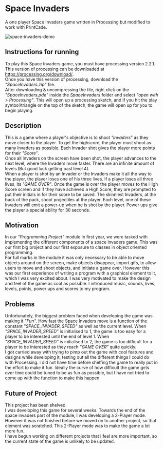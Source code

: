 # Space Invaders
A one player Space Invaders game written in Processing but modified to work with PrintCade.

![space-invaders-demo](Screenshots/space-invaders-demo.gif)

## Instructions for running
To play this Space Invaders game, you must have processing version 2.2.1. This version of processing can be downloaded at https://processing.org/download/.  
Once you have this version of processing, download the _"SpaceInvaders.zip"_ file.  
After downloading & uncompressing the file, right click on the _"SpaceInvaders.pde"_ inside the _SpaceInvaders_ folder and select _"open with > Processing"_.
This will open up a processing sketch, and if you hit the play symbol/triangle on the top of the sketch, the game will open up for you to begin playing.

## Description
This is a game where a player's objective is to shoot _"Invaders"_ as they move closer to the player. To get the highscore, the player must shoot as many Invaders as possible. Each Invader shot gives the player more points for their _"Score"_.  
  Once all Invaders on the screen have been shot, the player advances to the next level, where the Invaders move faster. There are an infinite amount of levels (But good luck getting past level 4).  
  When a player is shot by an Invader or the Invaders make it all the way to the player, the player loses one of his three lives. If a player loses all three lives, its _"GAME OVER"_. Once the game is over the player moves to the High Score screen and if they have achieved a High Score, they are prompted to put their initials in for their score to be saved.
  The skinniest Invaders, at the back of the pack, shoot projectiles at the player. Each level, one of these Invaders will emit a power-up when he is shot by the player. Power ups give the player a special ability for 30 seconds.

## Motivation
In our _"Programming Project"_ module in first year, we were tasked with implementing the different components of a space invaders game. This was our first big project and our first exposure to classes in object oriented programming.  
  For full marks in the module it was only necessary to be able to move objects around on the screen, make objects disappear, import gifs, to allow users to move and shoot objects, and initiate a game over. However this was our first experience of writing a program with a graphical element to it, which I was very excited about. I was very motivated to make the design and feel of the game as cool as possible. I introduced music, sounds, lives, levels, points, power ups and scores to my program.

## Problems
Unfortunately, the biggest problem faced when developing the game was making it _"Fun"_. How fast the Space Invaders move is a function of the constant _"SPACE_INVADER_SPEED"_ as well as the current level. When _"SPACE_INVADER_SPEED"_ is initialised to 1, the game is too easy for a player to be interested until the end of level 1. When _"SPACE_INVADER_SPEED"_ is initialised to 2, the game is too difficult for a player to be interested as they reach _"GAME OVER"_ quite quickly.  
  I got carried away with trying to pimp out the game with cool features and designs while developing it, testing out all the different things I could do with Processing. I did not have time before shelfing the game to really put in the effort to make it fun. Ideally the curve of how difficult the game gets over time could be tuned to be as fun as possible, but I have not tried to come up with the function to make this happen.

## Future of Project
This project has been shelved.  
  I was developing this game for several weeks. Towards the end of the space invaders part of the module, I was developing a 2-Player mode. However it was not finished before we moved on to another project, so that element was scratched. This 2-Player mode was to make the game a lot more fun.  
  I have begun working on different projects that I feel are more important, so the current state of the game is unlikely to be updated.
  
